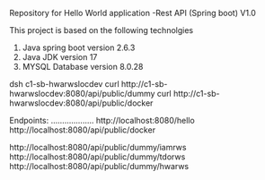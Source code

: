 Repository for Hello World application -Rest API (Spring boot) V1.0

This project is based on the following technolgies
1. Java spring boot version 2.6.3
2. Java JDK version 17
3. MYSQL Database version 8.0.28

dsh c1-sb-hwarwslocdev
curl http://c1-sb-hwarwslocdev:8080/api/public/dummy
curl http://c1-sb-hwarwslocdev:8080/api/public/docker


Endpoints:
...................
http://localhost:8080/hello
http://localhost:8080/api/public/docker



http://localhost:8080/api/public/dummy/iamrws
http://localhost:8080/api/public/dummy/tdorws
http://localhost:8080/api/public/dummy/hwarws
